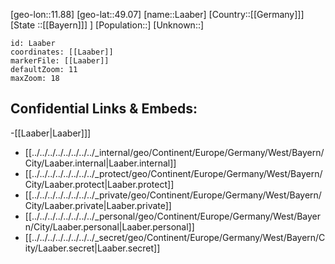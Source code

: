 ﻿---
location: [49.07,11.88]
mapzoom: [7,12] 
mapmarker: city 
type: City
tags:
- geo/City


SpocWebEntityId: 31770
isDeleted: false
confidential: public

---
[geo-lon::11.88]
[geo-lat::49.07]
[name::Laaber]
[Country::[[Germany]]]
[State ::[[Bayern]]] ]
[Population::]
[Unknown::]


```leaflet
id: Laaber
coordinates: [[Laaber]]
markerFile: [[Laaber]]
defaultZoom: 11 
maxZoom: 18
```


## Confidential Links & Embeds: 
-[[Laaber|Laaber]]] 
- [[../../../../../../../../_internal/geo/Continent/Europe/Germany/West/Bayern/City/Laaber.internal|Laaber.internal]] 
- [[../../../../../../../../_protect/geo/Continent/Europe/Germany/West/Bayern/City/Laaber.protect|Laaber.protect]] 
- [[../../../../../../../../_private/geo/Continent/Europe/Germany/West/Bayern/City/Laaber.private|Laaber.private]] 
- [[../../../../../../../../_personal/geo/Continent/Europe/Germany/West/Bayern/City/Laaber.personal|Laaber.personal]] 
- [[../../../../../../../../_secret/geo/Continent/Europe/Germany/West/Bayern/City/Laaber.secret|Laaber.secret]] 
